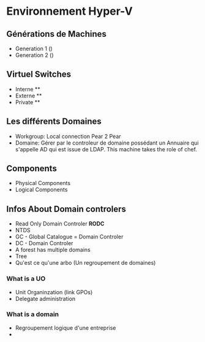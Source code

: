 # Environnement Hyper-V

## Générations de Machines
- Generation 1 ()
- Generation 2 ()

## Virtuel Switches
- Interne **
- Externe **
- Private **

## Les différents Domaines
- Workgroup: Local connection Pear 2 Pear
- Domaine: Gérer par le controleur de domaine possédant un Annuaire qui s'appelle AD qui est issue de LDAP. This machine takes the role of chef.

## Components
- Physical Components
- Logical Components

## Infos About Domain controlers
- Read Only Domain Controler **RODC**
- NTDS
- GC - Global Catalogue = Domain Controler
- DC - Domain Controler
- A forest has multiple domains
- Tree
- Qu'est ce qu'une arbo (Un regroupement de domaines)

### What is a UO
- Unit Organinzation (link GPOs)
- Delegate administration

### What is a domain
- Regroupement logique d'une entreprise
- 

